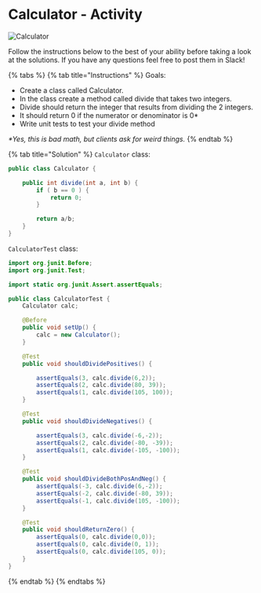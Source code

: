 # Calculator - Activity

![Calculator](../../../.gitbook/assets/image%20%2850%29.png)

Follow the instructions below to the best of your ability before taking a look at the solutions. If you have any questions feel free to post them in Slack!

{% tabs %}
{% tab title="Instructions" %}
Goals:

* Create a class called Calculator.
* In the class create a method called divide that takes two integers.
* Divide should return the integer that results from dividing the 2 integers.
* It should return 0 if the numerator or denominator is 0\*
* Write unit tests to test your divide method

_\*Yes, this is bad math, but clients ask for weird things._
{% endtab %}

{% tab title="Solution" %}
`Calculator` class:

```java
public class Calculator {

    public int divide(int a, int b) {
        if ( b == 0 ) {
            return 0;
        }

        return a/b;
    }
}
```

`CalculatorTest` class:

```java
import org.junit.Before;
import org.junit.Test;

import static org.junit.Assert.assertEquals;

public class CalculatorTest {
    Calculator calc;

    @Before
    public void setUp() {
        calc = new Calculator();
    }

    @Test
    public void shouldDividePositives() {

        assertEquals(3, calc.divide(6,2));
        assertEquals(2, calc.divide(80, 39));
        assertEquals(1, calc.divide(105, 100));
    }

    @Test
    public void shouldDivideNegatives() {

        assertEquals(3, calc.divide(-6,-2));
        assertEquals(2, calc.divide(-80, -39));
        assertEquals(1, calc.divide(-105, -100));
    }

    @Test
    public void shouldDivideBothPosAndNeg() {
        assertEquals(-3, calc.divide(6,-2));
        assertEquals(-2, calc.divide(-80, 39));
        assertEquals(-1, calc.divide(105, -100));
    }

    @Test
    public void shouldReturnZero() {
        assertEquals(0, calc.divide(0,0));
        assertEquals(0, calc.divide(0, 1));
        assertEquals(0, calc.divide(105, 0));
    }
}
```
{% endtab %}
{% endtabs %}

 

